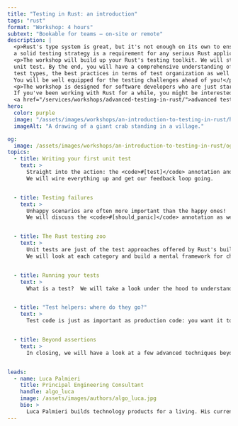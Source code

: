 ```yaml
---
title: "Testing in Rust: an introduction"
tags: "rust"
format: "Workshop: 4 hours"
subtext: "Bookable for teams – on-site or remote"
description: |
  <p>Rust's type system is great, but it's not enough on its own to ensure correctness: 
  a solid testing strategy is a requirement for any serious Rust application.</p>
  <p>The workshop will build up your Rust's testing toolkit. We will start from scratch, with your first
  unit test. By the end, you will have a comprehensive understanding of the available 
  test types, the best practices in terms of test organization as well as their runtime implications.
  You will be well equipped for the testing challenges ahead of you!</p>
  <p>The workshop is designed for software developers who are just starting their Rust journey. <br>
  If you've been working with Rust for a while, you might be interested instead in our 
  <a href="/services/workshops/advanced-testing-in-rust/">advanced testing workshop</a>.</p>
hero:
  color: purple
  image: "/assets/images/workshops/an-introduction-to-testing-in-rust/header-background.jpg"
  imageAlt: "A drawing of a giant crab standing in a village."

og:
  image: /assets/images/workshops/an-introduction-to-testing-in-rust/og-image.jpg
topics:
  - title: Writing your first unit test
    text: >
      Straight into the action: the <code>#[test]</code> annotation and  basic assertions!  
      We will wire everything up and get our feedback loop going.


  - title: Testing failures
    text: >
      Unhappy scenarios are often more important than the happy ones!  
      We will discuss the <code>#[should_panic]</code> annotation as well as  the tradeoffs of returning a <code>Result</code> from your tests.


  - title: The Rust testing zoo
    text: >
      Unit tests are just of the test approaches offered by Rust's built-in testing framework—we have integration and doc tests too.  
      We will look at each category and build a mental framework for choosing  the correct testing technique in each context.


  - title: Running your tests
    text: >
      What is a test?  We will take a look under the hood to understand how the Rust built-in testing framework is actually implemented. Armed with this knowledge, we will explore the runtime implications of different approaches for test organisation. We will also cover alternative test  runners, such as <code>cargo-nextest</code>.


  - title: "Test helpers: where do they go?"
    text: >
      Test code is just as important as production code: you want it to be terse and clearly communicate what is being tested. If you follow this philosophy, you'll soon be trying to extract common logic into test helpers: where should they be located? We will cover the different strategies available (test modules, feature gate, helper crate) and their trade-offs.


  - title: Beyond assertions
    text: >
      In closing, we will have a look at a few advanced techniques beyond the  standard toolkit: snapshot testing (<code>insta</code>) and property-based testing (<code>quickcheck</code>).


leads:
  - name: Luca Palmieri
    title: Principal Engineering Consultant
    handle: algo_luca
    image: /assets/images/authors/algo_luca.jpg
    bio: >
      Luca Palmieri builds technology products for a living. His current focus is on backend development,  software architecture and the Rust programming language. He is the author of "Zero to Production in Rust".
---
```


<!--break-->
